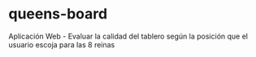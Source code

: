# queens-board
Aplicación Web - Evaluar la calidad del tablero según la posición que el usuario escoja para las 8 reinas
